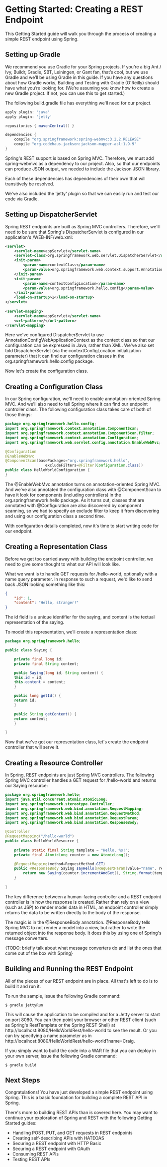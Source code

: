 Getting Started: Creating a REST Endpoint
=========================================

This Getting Started guide will walk you through the process of creating a simple REST endpoint using Spring.

Setting up Gradle
-----------------
We recommend you use Gradle for your Spring projects. If you’re a big Ant / Ivy, Buildr, Gradle, SBT, Leiningen, or Gant fan, that’s cool, but we use Gradle and we’ll be using Gradle in this guide. If you have any questions about how Gradle works, Building and Testing with Gradle (O'Reilly) should have what you’re looking for. (We’re assuming you know how to create a new Gradle project. If not, you can use this to get started.)

The following build.gradle file has everything we'll need for our project.

```groovy
apply plugin: 'java'
apply plugin: 'jetty'

repositories { mavenCentral() }

dependencies {
	compile "org.springframework:spring-webmvc:3.2.2.RELEASE"
	compile "org.codehaus.jackson:jackson-mapper-asl:1.9.9"
}
```

Spring's REST support is based on Spring MVC. Therefore, we must add spring-webmvc as a dependency to our project. Also, so that our endpoints can produce JSON output, we needed to include the Jackson JSON library.

Each of these dependencies has dependencies of their own that will transitively be resolved.

We've also included the 'jetty' plugin so that we can easily run and test our code via Gradle.


Setting up DispatcherServlet
----------------------------
Spring REST endpoints are built as Spring MVC controllers. Therefore, we'll need to be sure that Spring's DispatcherServlet is configured in our application's /WEB-INF/web.xml:

```xml
<servlet>
	<servlet-name>appServlet</servlet-name>
	<servlet-class>org.springframework.web.servlet.DispatcherServlet</servlet-class>
	<init-param>
		<param-name>contextClass</param-name>
		<param-value>org.springframework.web.context.support.AnnotationConfigWebApplicationContext</param-value>
	</init-param>
	<init-param>
		<param-name>contextConfigLocation</param-name>
		<param-value>org.springframework.hello.config</param-value>
	</init-param>
	<load-on-startup>1</load-on-startup>
</servlet>
	
<servlet-mapping>
	<servlet-name>appServlet</servlet-name>
	<url-pattern>/</url-pattern>
</servlet-mapping>
```

Here we've configured DispatcherServlet to use AnnotationConfigWebApplicationContext as the context class so that our configuration can be expressed in Java, rather than XML. We've also set told DispatcherServlet (via the contextConfigLocation initialization parameter) that it can find our configuration classes in the org.springframework.hello.config package.

Now let's create the configuration class.


Creating a Configuration Class
------------------------------
In our Spring configuration, we'll need to enable annotation-oriented Spring MVC. And we'll also need to tell Spring where it can find our endpoint controller class. The following configuration class takes care of both of those things:


```java
package org.springframework.hello.config;
import org.springframework.context.annotation.ComponentScan;
import org.springframework.context.annotation.ComponentScan.Filter;
import org.springframework.context.annotation.Configuration;
import org.springframework.web.servlet.config.annotation.EnableWebMvc;

@Configuration
@EnableWebMvc
@ComponentScan(basePackages="org.springframework.hello", 
	              excludeFilters=@Filter(Configuration.class))
public class HelloWorldConfiguration {
}
```
	
The @EnableWebMvc annotation turns on annotation-oriented Spring MVC. And we've also annotated the configuration class with @ComponentScan to have it look for components (including controllers) in the org.springframework.hello package. As it turns out, classes that are annotated with @Configuration are also discovered by component scanning, so we had to specify an exclude filter to keep it from discovering and using our configuration class a second time.

With configuration details completed, now it's time to start writing code for our endpoint.

Creating a Representation Class
-------------------------------
Before we get too carried away with building the endpoint controller, we need to give some thought to what our API will look like. 

What we want is to handle GET requests for /hello-world, optionally with a name query parameter. In response to such a request, we'd like to send back JSON looking something like this:

```json
{
	"id": 1,
	"content": "Hello, stranger!"
}
```
	
The id field is a unique identifier for the saying, and content is the textual representation of the saying.

To model this representation, we’ll create a representation class:

```java
package org.springframework.hello;

public class Saying {

	private final long id;
	private final String content;

	public Saying(long id, String content) {
	this.id = id;
	this.content = content;
	}

	public long getId() {
	return id;
	}

	public String getContent() {
	return content;
	}

}
```

Now that we've got our representation class, let's create the endpoint controller that will serve it.

Creating a Resource Controller
------------------------------
In Spring, REST endpoints are just Spring MVC controllers. The following Spring MVC controller handles a GET request for /hello-world and returns our Saying resource:

```java
package org.springframework.hello;
import java.util.concurrent.atomic.AtomicLong;
import org.springframework.stereotype.Controller;
import org.springframework.web.bind.annotation.RequestMapping;
import org.springframework.web.bind.annotation.RequestMethod;
import org.springframework.web.bind.annotation.RequestParam;
import org.springframework.web.bind.annotation.ResponseBody;

@Controller
@RequestMapping("/hello-world")
public class HelloWorldResource {
	
	private static final String template = "Hello, %s!";
	private final AtomicLong counter = new AtomicLong();

	@RequestMapping(method=RequestMethod.GET)
	public @ResponseBody Saying sayHello(@RequestParam(value="name", required=false, defaultValue="Stranger") String name) {
		return new Saying(counter.incrementAndGet(), String.format(template, name));
	}
	
}
```

The key difference between a human-facing controller and a REST endpoint controller is in how the response is created. Rather than rely on a view (such as JSP) to render model data in HTML, an endpoint controller simply returns the data to be written directly to the body of the response. 

The magic is in the @ResponseBody annotation. @ResponseBody tells Spring MVC to not render a model into a view, but rather to write the returned object into the response body. It does this by using one of Spring's message converters.

{TODO: briefly talk about what message converters do and list the ones that come out of the box with Spring}


Building and Running the REST Endpoint
--------------------------------------
All of the pieces of our REST endpoint are in place. All that's left to do is to build it and run it.

To run the sample, issue the following Gradle command:

	$ gradle jettyRun
	
This will cause the application to be compiled and for a Jetty server to start on port 8080. You can then point your browser or other REST client (such as Spring's RestTemplate or the Spring REST Shell) at http://localhost:8080/HelloWorldRest/hello-world to see the result. Or you can try specifying a name parameter as in http://localhost:8080/HelloWorldRest/hello-world?name=Craig.

If you simply want to build the code into a WAR file that you can deploy in your own server, issue the following Gradle command:

	$ gradle build


Next Steps
----------
Congratulations! You have just developed a simple REST endpoint using Spring. This is a basic foundation for building a complete REST API in Spring. 

There's more to building REST APIs than is covered here. You may want to continue your exploration of Spring and REST with the following Getting Started guides:

* Handling POST, PUT, and GET requests in REST endpoints
* Creating self-describing APIs with HATEOAS
* Securing a REST endpoint with HTTP Basic
* Securing a REST endpoint with OAuth
* Consuming REST APIs
* Testing REST APIs


